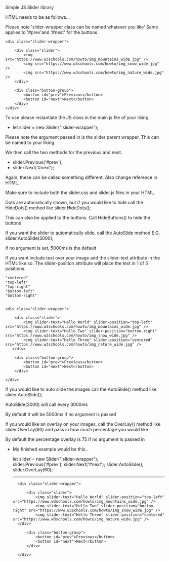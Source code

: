 Simple JS Slider library

HTML needs to be as follows...

Please note 'slider-wrapper class can be named whatever you like'
Same applies to '#prev'and '#next' for the buttons

    <div class="slider-wrapper">

        <div class="slider">
            <img src="https://www.w3schools.com/howto/img_mountains_wide.jpg" />
            <img src="https://www.w3schools.com/howto/img_snow_wide.jpg" />
            <img src="https://www.w3schools.com/howto/img_nature_wide.jpg" />
        </div>

        <div class="button-group">
            <button id="prev">Previous</button>
            <button id="next">Next</button>
        </div>
    </div>


To use please instantiate the JS class in the main js file of your liking.

* let slider = new Slider(".slider-wrapper");    

Please note the argument passed in is the slider parent wrapper. This can be named to your liking.

We then call the two methods for the previous and next.

* slider.Previous('#prev');
* slider.Next('#next');

Again, these can be called something different. Also change reference in HTML.

Make sure to include both the slider.css and slider.js files in your HTML.


Dots are automatically shown, but if you would like to hide call the HideDots() method like slider.HideDots();

This can also be applied to the buttons. Call HideButtons() to hide the buttons


If you want the slider to automatically slide, call the AutoSlide method
E.G. slider.AutoSlide(3000);

If no argument is set, 5000ms is the default


If you want include text over your image add the slider-text attribute in the HTML like so. The slider-position attribute will place the text in 1 of 5 positions.

    "centered"
    "top-left"
    "top-right"
    "bottom-left"
    "bottom-right"


    <div class="slider-wrapper">
        
        <div class="slider">
            <img slider-text="Hello World" slider-position="top-left" src="https://www.w3schools.com/howto/img_mountains_wide.jpg" />
            <img slider-text="Hello Two" slider-position="bottom-right" src="https://www.w3schools.com/howto/img_snow_wide.jpg" />
            <img slider-text="Hello Three" slider-position="centered" src="https://www.w3schools.com/howto/img_nature_wide.jpg" />
       </div>

        <div class="button-group">
            <button id="prev">Previous</button>
            <button id="next">Next</button>
        </div>

    </div>




If you would like to auto slide the images call the AutoSlide() method like slider.AutoSlide();

AutoSlide(3000) will call every 3000ms

By default it will be 5000ms if no argument is passed



If you would like an overlay on your images, call the OverLay() method like slider.OverLay(60) and pass in how much percentage you would like


By default the percentage overlay is 75 if no argument is passed in



* My finished example would be this..

    let slider = new Slider(".slider-wrapper");    
    slider.Previous('#prev');
    slider.Next('#next');
    slider.AutoSlide();
    slider.OverLay(60);


    ------------------


        <div class="slider-wrapper">
            
            <div class="slider">
                <img slider-text="Hello World" slider-position="top-left" src="https://www.w3schools.com/howto/img_mountains_wide.jpg" />
                <img slider-text="Hello Two" slider-position="bottom-right" src="https://www.w3schools.com/howto/img_snow_wide.jpg" />
                <img slider-text="Hello Three" slider-position="centered" src="https://www.w3schools.com/howto/img_nature_wide.jpg" />
        </div>

            <div class="button-group">
                <button id="prev">Previous</button>
                <button id="next">Next</button>
            </div>

        </div>
